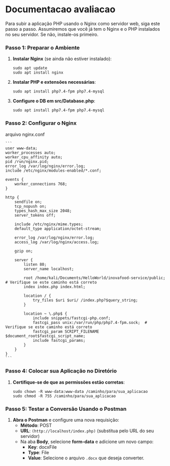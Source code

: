# Documentacao avaliacao


Para subir a aplicação PHP usando o Nginx como servidor web, siga este passo a passo. Assumiremos que você já tem o Nginx e o PHP instalados no seu servidor. Se não, instale-os primeiro.

### Passo 1: Preparar o Ambiente

1. **Instalar Nginx** (se ainda não estiver instalado):
    
    ```
    sudo apt update
    sudo apt install nginx
    ```
2. **Instalar PHP e extensões necessárias**:
    
    ```
    sudo apt install php7.4-fpm php7.4-mysql
    ```

3. **Configure o DB em src/Database.php**:
    
    ```
    sudo apt install php7.4-fpm php7.4-mysql
    ```

### Passo 2: Configurar o Nginx
arquivo nginx.conf

    ```
    user www-data;
    worker_processes auto;
    worker_cpu_affinity auto;
    pid /run/nginx.pid;
    error_log /var/log/nginx/error.log;
    include /etc/nginx/modules-enabled/*.conf;

    events {
        worker_connections 768;
    }

    http {
        sendfile on;
        tcp_nopush on;
        types_hash_max_size 2048;
        server_tokens off;
    
        include /etc/nginx/mime.types;
        default_type application/octet-stream;
    
        error_log /var/log/nginx/error.log;
        access_log /var/log/nginx/access.log;
    
        gzip on;

        server {
            listen 80;
            server_name localhost;
    
            root /home/kali/Documents/HelloWorld/inovafood-service/public;  # Verifique se este caminho está correto
            index index.php index.html;
    
            location / {
                try_files $uri $uri/ /index.php?$query_string;
            }
    
            location ~ \.php$ {
                include snippets/fastcgi-php.conf;
                fastcgi_pass unix:/var/run/php/php7.4-fpm.sock;  # Verifique se este caminho está correto
                fastcgi_param SCRIPT_FILENAME $document_root$fastcgi_script_name;
                include fastcgi_params;
            }
        }
    }
    ```


### Passo 4: Colocar sua Aplicação no Diretório

1. **Certifique-se de que as permissões estão corretas**:
    
    ```
    sudo chown -R www-data:www-data /caminho/para/sua_aplicacao
    sudo chmod -R 755 /caminho/para/sua_aplicacao
    ```
### Passo 5: Testar a Conversão Usando o Postman

1. **Abra o Postman** e configure uma nova requisição:
    - **Método**: POST
    - **URL**: `(http://localhost/index.php)` (substitua pelo URL do seu servidor)
    - Na aba **Body**, selecione **form-data** e adicione um novo campo:
        - **Key**: docxFile
        - **Type**: File
        - **Value**: Selecione o arquivo `.docx` que deseja converter.

